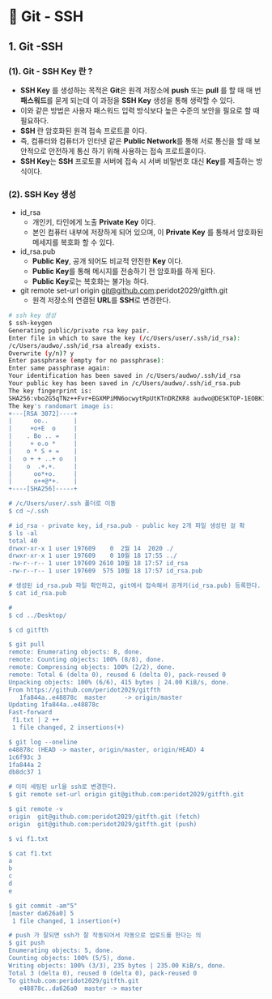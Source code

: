 # 📄 Git - SSH

## 1. Git -SSH

### \(1\). Git - SSH Key 란 ?

* **SSH  Key** 를 생성하는 목적은 **Git**은 원격 저장소에 **push** 또는 **pull**  를 할 때 매 번 **패스워드**를 묻게 되는데 이 과정을 **SSH Key** 생성을 통해 생략할 수 있다.
* 이와 같은 방법은 사용자 패스워드 입력 방식보다 높은 수준의 보안을 필요로 할 때 필요하다.
* **SSH** 란 암호화된 원격 접속 프로트콜 이다.
* 즉,  컴퓨터와 컴퓨터가 인터넷 같은 **Public Network**를 통해 서로 통신을 할 때 보안적으로 안전하게 통신 하기 위해 사용하는 접속 프로트콜이다.
* **SSH Key**는 **SSH** 프로토콜 서버에 접속 시 서버 비밀번호 대신 **Key**를 제출하는 방식이다.

### \(2\).  SSH Key 생성

* id\_rsa
  * 개인키, 타인에게 노출 **Private Key** 이다. 
  * 본인 컴퓨터 내부에 저장하게 되어 있으며, 이 **Private Key** 를 통해서 암호화된 메세지를 복호화 할 수 있다.
* id\_rsa.pub
  * **Public Key**, 공개 되어도 비교적 안전한 **Key** 이다.
  * **Public Key**를 통해 메시지를 전송하기 전 암호화를 하게 된다.
  * **Public Key**로는 복호화는 불가능 하다.
* git remote set-url origin git@github.com:peridot2029/gitfth.git
  * 원격 저장소의 연결된 **URL**를 **SSH**로 변경한다.

```bash
# ssh key 생성
$ ssh-keygen
Generating public/private rsa key pair.
Enter file in which to save the key (/c/Users/user/.ssh/id_rsa):
/c/Users/audwo/.ssh/id_rsa already exists.
Overwrite (y/n)? y
Enter passphrase (empty for no passphrase):
Enter same passphrase again:
Your identification has been saved in /c/Users/audwo/.ssh/id_rsa
Your public key has been saved in /c/Users/audwo/.ssh/id_rsa.pub
The key fingerprint is:
SHA256:vbo2G5qTNz++Fvr+EGXMPiMN6ocwytRpUtKTnDRZKR8 audwo@DESKTOP-1EOBK1S
The key's randomart image is:
+---[RSA 3072]----+
|      oo..       |
|     +o+E  o     |
|    . Bo .. =    |
|     + o.o *     |
|    o * S + =    |
|   o + + ..+ o   |
|    o  .+.+.     |
|      oo*+o.     |
|      o++@*+.    |
+----[SHA256]-----+

# /c/Users/user/.ssh 폴더로 이동
$ cd ~/.ssh

# id_rsa - private key, id_rsa.pub - public key 2개 파일 생성된 걸 확
$ ls -al
total 40
drwxr-xr-x 1 user 197609    0  2월 14  2020 ./
drwxr-xr-x 1 user 197609    0 10월 18 17:55 ../
-rw-r--r-- 1 user 197609 2610 10월 18 17:57 id_rsa
-rw-r--r-- 1 user 197609  575 10월 18 17:57 id_rsa.pub

# 생성된 id_rsa.pub 파일 확인하고, git에서 접속해서 공개키(id_rsa.pub) 등록한다.
$ cat id_rsa.pub

# 
$ cd ../Desktop/

$ cd gitfth

$ git pull
remote: Enumerating objects: 8, done.
remote: Counting objects: 100% (8/8), done.
remote: Compressing objects: 100% (2/2), done.
remote: Total 6 (delta 0), reused 6 (delta 0), pack-reused 0
Unpacking objects: 100% (6/6), 415 bytes | 24.00 KiB/s, done.
From https://github.com/peridot2029/gitfth
   1fa844a..e48878c  master     -> origin/master
Updating 1fa844a..e48878c
Fast-forward
 f1.txt | 2 ++
 1 file changed, 2 insertions(+)

$ git log --oneline
e48878c (HEAD -> master, origin/master, origin/HEAD) 4
1c6f93c 3
1fa844a 2
db8dc37 1

# 이미 세팅된 url을 ssh로 변경한다.
$ git remote set-url origin git@github.com:peridot2029/gitfth.git

$ git remote -v
origin  git@github.com:peridot2029/gitfth.git (fetch)
origin  git@github.com:peridot2029/gitfth.git (push)

$ vi f1.txt

$ cat f1.txt
a
b
c
d
e

$ git commit -am"5"
[master da626a0] 5
 1 file changed, 1 insertion(+)

# push 가 잘되면 ssh가 잘 작동되어서 자동으로 업로드를 한다는 의
$ git push
Enumerating objects: 5, done.
Counting objects: 100% (5/5), done.
Writing objects: 100% (3/3), 235 bytes | 235.00 KiB/s, done.
Total 3 (delta 0), reused 0 (delta 0), pack-reused 0
To github.com:peridot2029/gitfth.git
   e48878c..da626a0  master -> master
```



